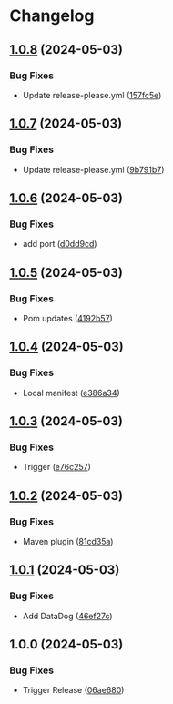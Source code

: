 # Changelog

## [1.0.8](https://github.com/Remote-Falcon/remote-falcon-gateway/compare/v1.0.7...v1.0.8) (2024-05-03)


### Bug Fixes

* Update release-please.yml ([157fc5e](https://github.com/Remote-Falcon/remote-falcon-gateway/commit/157fc5e767f755195813340d44d268da50d1dd97))

## [1.0.7](https://github.com/Remote-Falcon/remote-falcon-gateway/compare/v1.0.6...v1.0.7) (2024-05-03)


### Bug Fixes

* Update release-please.yml ([9b791b7](https://github.com/Remote-Falcon/remote-falcon-gateway/commit/9b791b7c87ce914f91a62a923c4e2eb8cad7aff9))

## [1.0.6](https://github.com/Remote-Falcon/remote-falcon-gateway/compare/v1.0.5...v1.0.6) (2024-05-03)


### Bug Fixes

* add port ([d0dd9cd](https://github.com/Remote-Falcon/remote-falcon-gateway/commit/d0dd9cd4a3829615faaa95197f3fec7ad56c1414))

## [1.0.5](https://github.com/Remote-Falcon/remote-falcon-gateway/compare/v1.0.4...v1.0.5) (2024-05-03)


### Bug Fixes

* Pom updates ([4192b57](https://github.com/Remote-Falcon/remote-falcon-gateway/commit/4192b57bace29895ff5833de1e0ecac6541d518c))

## [1.0.4](https://github.com/Remote-Falcon/remote-falcon-gateway/compare/v1.0.3...v1.0.4) (2024-05-03)


### Bug Fixes

* Local manifest ([e386a34](https://github.com/Remote-Falcon/remote-falcon-gateway/commit/e386a34746649621596b3fda72a12e2451679134))

## [1.0.3](https://github.com/Remote-Falcon/remote-falcon-gateway/compare/v1.0.2...v1.0.3) (2024-05-03)


### Bug Fixes

* Trigger ([e76c257](https://github.com/Remote-Falcon/remote-falcon-gateway/commit/e76c25782503b2234bf295c8f7314ce76855cedc))

## [1.0.2](https://github.com/Remote-Falcon/remote-falcon-gateway/compare/v1.0.1...v1.0.2) (2024-05-03)


### Bug Fixes

* Maven plugin ([81cd35a](https://github.com/Remote-Falcon/remote-falcon-gateway/commit/81cd35ac55e147da11499a7029dac5f8ee918a1e))

## [1.0.1](https://github.com/Remote-Falcon/remote-falcon-gateway/compare/v1.0.0...v1.0.1) (2024-05-03)


### Bug Fixes

* Add DataDog ([46ef27c](https://github.com/Remote-Falcon/remote-falcon-gateway/commit/46ef27c67960b8480b732dfb18a6b92761a0281c))

## 1.0.0 (2024-05-03)


### Bug Fixes

* Trigger Release ([06ae680](https://github.com/Remote-Falcon/remote-falcon-gateway/commit/06ae6801ffa84c2f75551fd3277203e59b9d1aa3))
